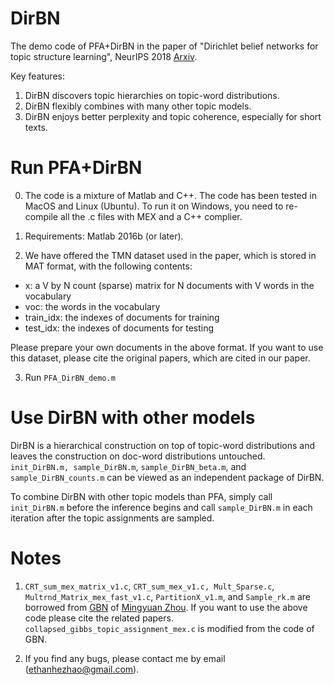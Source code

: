 # DirBN

The demo code of PFA+DirBN in the paper of "Dirichlet belief networks for topic structure learning", NeurIPS 2018 [Arxiv](https://arxiv.org/abs/1811.00717).

Key features:

1. DirBN discovers topic hierarchies on topic-word distributions.
2. DirBN flexibly combines with many other topic models.
3. DirBN enjoys better perplexity and topic coherence, especially for short texts.

# Run PFA+DirBN

0. The code is a mixture of Matlab and C++. The code has been tested in MacOS and Linux (Ubuntu). To run it on Windows, you need to re-compile all the .c files with MEX and a C++ complier.

1. Requirements: Matlab 2016b (or later).

2. We have offered the TMN dataset used in the paper, which is stored in MAT format, with the following contents:
- x: a V by N count (sparse) matrix for N documents with V words in the vocabulary
- voc: the words in the vocabulary
- train_idx: the indexes of documents for training 
- test_idx: the indexes of documents for testing

Please prepare your own documents in the above format. If you want to use this dataset, please cite the original papers, which are cited in our paper.

3. Run ```PFA_DirBN_demo.m```

# Use DirBN with other models

DirBN is a hierarchical construction on top of topic-word distributions and leaves the construction on doc-word distributions untouched. ```init_DirBN.m, sample_DirBN.m```, ```sample_DirBN_beta.m```, and ```sample_DirBN_counts.m``` can be viewed as an independent package of DirBN. 

To combine DirBN with other topic models than PFA, simply call ```init_DirBN.m``` before the inference begins and call ```sample_DirBN.m``` in each iteration after the topic assignments are sampled.
# Notes

1. ```CRT_sum_mex_matrix_v1.c```, ```CRT_sum_mex_v1.c, Mult_Sparse.c```, ```Multrnd_Matrix_mex_fast_v1.c```, ```PartitionX_v1.m```, and ```Sample_rk.m``` are borrowed from [GBN](https://github.com/mingyuanzhou/GBN) of [Mingyuan Zhou](https://mingyuanzhou.github.io). If you want to use the above code please cite the related papers. ```collapsed_gibbs_topic_assignment_mex.c``` is modified from the code of GBN. 

2. If you find any bugs, please contact me by email (ethanhezhao@gmail.com).
